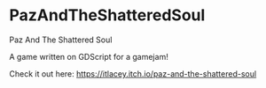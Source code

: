 # PazAndTheShatteredSoul

Paz And The Shattered Soul

A game written on GDScript for a gamejam!

Check it out here:
https://itlacey.itch.io/paz-and-the-shattered-soul
